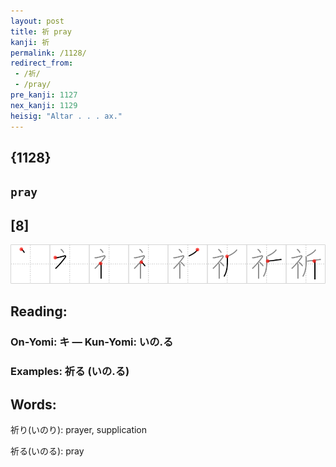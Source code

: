 ```yaml
---
layout: post
title: 祈 pray
kanji: 祈
permalink: /1128/
redirect_from:
 - /祈/
 - /pray/
pre_kanji: 1127
nex_kanji: 1129
heisig: "Altar . . . ax."
---
```


## {1128}

## `pray`

## [8]

<div class="stroke"><img src="../images/E7A588.png" /></div>

## Reading:

### On-Yomi: キ &mdash; Kun-Yomi: いの.る

### Examples: 祈る (いの.る)

## Words:

祈り(いのり): prayer, supplication

祈る(いのる): pray
